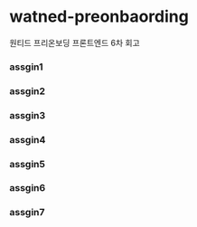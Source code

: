 # watned-preonbaording
원티드 프리온보딩 프론트엔드 6차 회고


### assgin1
### assgin2
### assgin3
### assgin4
### assgin5
### assgin6
### assgin7
